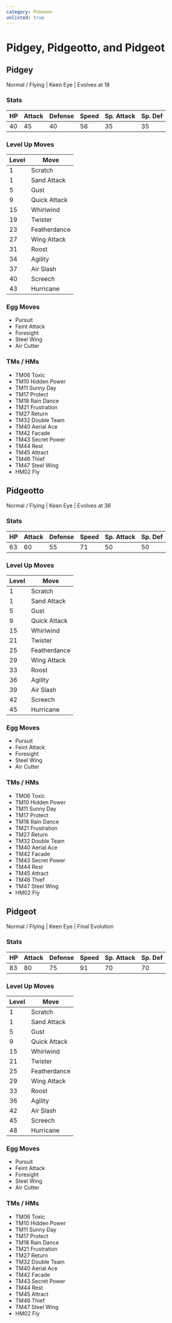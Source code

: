 ```yaml
---
category: Pokemon
unlisted: true
---
```

# Pidgey, Pidgeotto, and Pidgeot

## Pidgey
Normal / Flying | Keen Eye | Evolves at 18

### Stats
| HP | Attack | Defense | Speed | Sp. Attack | Sp. Def |
|---|---|---|---|---|---|
| 40 | 45 | 40 | 56 | 35 | 35 |

### Level Up Moves
| Level | Move |
|---|---|
| 1 | Scratch |
| 1 | Sand Attack |
| 5 | Gust |
| 9 | Quick Attack |
| 15 | Whirlwind |
| 19 | Twister |
| 23 | Featherdance |
| 27 | Wing Attack |
| 31 | Roost |
| 34 | Agility |
| 37 | Air Slash |
| 40 | Screech |
| 43 | Hurricane |

### Egg Moves
 - Pursuit
 - Feint Attack
 - Foresight
 - Steel Wing
 - Air Cutter

### TMs / HMs
 - TM06 Toxic
 - TM10 Hidden Power
 - TM11 Sunny Day
 - TM17 Protect
 - TM18 Rain Dance
 - TM21 Frustration
 - TM27 Return
 - TM32 Double Team
 - TM40 Aerial Ace
 - TM42 Facade
 - TM43 Secret Power
 - TM44 Rest
 - TM45 Attract
 - TM46 Thief
 - TM47 Steel Wing
 - HM02 Fly

## Pidgeotto
Normal / Flying | Keen Eye | Evolves at 36

### Stats
| HP | Attack | Defense | Speed | Sp. Attack | Sp. Def |
|---|---|---|---|---|---|
| 63 | 60 | 55 | 71 | 50 | 50 |

### Level Up Moves
| Level | Move |
|---|---|
| 1 | Scratch |
| 1 | Sand Attack |
| 5 | Gust |
| 9 | Quick Attack |
| 15 | Whirlwind |
| 21 | Twister |
| 25 | Featherdance |
| 29 | Wing Attack |
| 33 | Roost |
| 36 | Agility |
| 39 | Air Slash |
| 42 | Screech |
| 45 | Hurricane |

### Egg Moves
 - Pursuit
 - Feint Attack
 - Foresight
 - Steel Wing
 - Air Cutter

### TMs / HMs
 - TM06 Toxic
 - TM10 Hidden Power
 - TM11 Sunny Day
 - TM17 Protect
 - TM18 Rain Dance
 - TM21 Frustration
 - TM27 Return
 - TM32 Double Team
 - TM40 Aerial Ace
 - TM42 Facade
 - TM43 Secret Power
 - TM44 Rest
 - TM45 Attract
 - TM46 Thief
 - TM47 Steel Wing
 - HM02 Fly

## Pidgeot
Normal / Flying | Keen Eye | Final Evolution

### Stats
| HP | Attack | Defense | Speed | Sp. Attack | Sp. Def |
|---|---|---|---|---|---|
| 83 | 80 | 75 | 91 | 70 | 70 |

### Level Up Moves
| Level | Move |
|---|---|
| 1 | Scratch |
| 1 | Sand Attack |
| 5 | Gust |
| 9 | Quick Attack |
| 15 | Whirlwind |
| 21 | Twister |
| 25 | Featherdance |
| 29 | Wing Attack |
| 33 | Roost |
| 36 | Agility |
| 42 | Air Slash |
| 45 | Screech |
| 48 | Hurricane |

### Egg Moves
 - Pursuit
 - Feint Attack
 - Foresight
 - Steel Wing
 - Air Cutter

### TMs / HMs
 - TM06 Toxic
 - TM10 Hidden Power
 - TM11 Sunny Day
 - TM17 Protect
 - TM18 Rain Dance
 - TM21 Frustration
 - TM27 Return
 - TM32 Double Team
 - TM40 Aerial Ace
 - TM42 Facade
 - TM43 Secret Power
 - TM44 Rest
 - TM45 Attract
 - TM46 Thief
 - TM47 Steel Wing
 - HM02 Fly